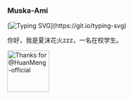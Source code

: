 ### Muska-Ami

[![Typing SVG](https://readme-typing-svg.herokuapp.com?font=Poppins&pause=1000&color=55CAF7&background=54DCFF00&center=%E7%9C%9F&vCenter=%E7%9C%9F&repeat=%E7%9C%9F&width=435&lines=Keep+doing%2C+keep+loving%E2%9D%A4.)](https://git.io/typing-svg)

你好，我是夏沫花火zzz，一名在校学生。

<div>
  <img title="Thanks for @HuanMeng-official" width="95％" src="https://pan.1l1.icu/f/B4Cz/%E8%BF%99%E4%B8%8D%E7%A7%91%E5%AD%A6.png">
</div>
